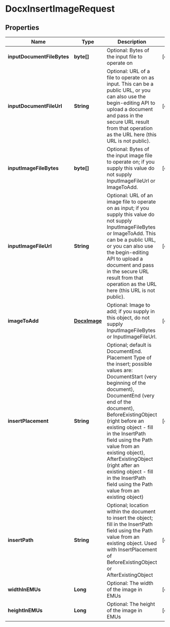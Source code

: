 
# DocxInsertImageRequest

## Properties
Name | Type | Description | Notes
------------ | ------------- | ------------- | -------------
**inputDocumentFileBytes** | **byte[]** | Optional: Bytes of the input file to operate on |  [optional]
**inputDocumentFileUrl** | **String** | Optional: URL of a file to operate on as input.  This can be a public URL, or you can also use the begin-editing API to upload a document and pass in the secure URL result from that operation as the URL here (this URL is not public). |  [optional]
**inputImageFileBytes** | **byte[]** | Optional: Bytes of the input image file to operate on; if you supply this value do not supply InputImageFileUrl or ImageToAdd. |  [optional]
**inputImageFileUrl** | **String** | Optional: URL of an image file to operate on as input; if you supply this value do not supply InputImageFileBytes or ImageToAdd.  This can be a public URL, or you can also use the begin-editing API to upload a document and pass in the secure URL result from that operation as the URL here (this URL is not public). |  [optional]
**imageToAdd** | [**DocxImage**](DocxImage.md) | Optional: Image to add; if you supply in this object, do not supply InputImageFileBytes or InputImageFileUrl. |  [optional]
**insertPlacement** | **String** | Optional; default is DocumentEnd.  Placement Type of the insert; possible values are: DocumentStart (very beginning of the document), DocumentEnd (very end of the document), BeforeExistingObject (right before an existing object - fill in the InsertPath field using the Path value from an existing object), AfterExistingObject (right after an existing object - fill in the InsertPath field using the Path value from an existing object) |  [optional]
**insertPath** | **String** | Optional; location within the document to insert the object; fill in the InsertPath field using the Path value from an existing object.  Used with InsertPlacement of BeforeExistingObject or AfterExistingObject |  [optional]
**widthInEMUs** | **Long** | Optional: The width of the image in EMUs |  [optional]
**heightInEMUs** | **Long** | Optional: The height of the image in EMUs |  [optional]



